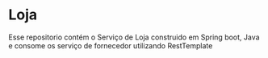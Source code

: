 # Loja
Esse repositorio contém o Serviço de Loja construido em Spring boot, Java e consome os serviço de fornecedor utilizando RestTemplate
